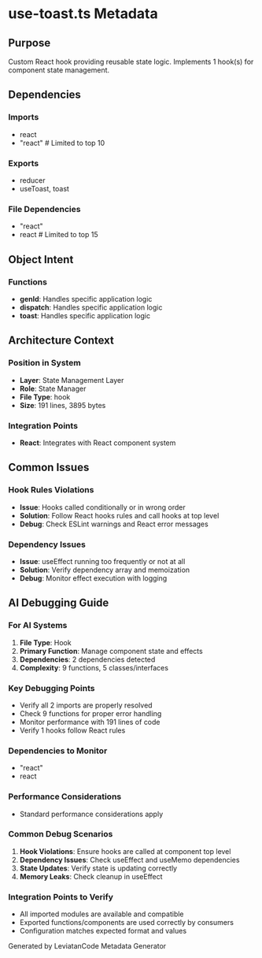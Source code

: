 # use-toast.ts Metadata

## Purpose
Custom React hook providing reusable state logic. Implements 1 hook(s) for component state management.

## Dependencies

### Imports
- react
- "react"  # Limited to top 10

### Exports
- reducer
- useToast, toast 

### File Dependencies
- "react"
- react  # Limited to top 15

## Object Intent

### Functions
- **genId**: Handles specific application logic
- **dispatch**: Handles specific application logic
- **toast**: Handles specific application logic


## Architecture Context

### Position in System
- **Layer**: State Management Layer
- **Role**: State Manager
- **File Type**: hook
- **Size**: 191 lines, 3895 bytes

### Integration Points
- **React**: Integrates with React component system

## Common Issues

### Hook Rules Violations
- **Issue**: Hooks called conditionally or in wrong order
- **Solution**: Follow React hooks rules and call hooks at top level
- **Debug**: Check ESLint warnings and React error messages

### Dependency Issues
- **Issue**: useEffect running too frequently or not at all
- **Solution**: Verify dependency array and memoization
- **Debug**: Monitor effect execution with logging

## AI Debugging Guide

### For AI Systems
1. **File Type**: Hook
2. **Primary Function**: Manage component state and effects
3. **Dependencies**: 2 dependencies detected
4. **Complexity**: 9 functions, 5 classes/interfaces

### Key Debugging Points
- Verify all 2 imports are properly resolved
- Check 9 functions for proper error handling
- Monitor performance with 191 lines of code
- Verify 1 hooks follow React rules

### Dependencies to Monitor
- "react"
- react

### Performance Considerations
- Standard performance considerations apply

### Common Debug Scenarios
1. **Hook Violations**: Ensure hooks are called at component top level
2. **Dependency Issues**: Check useEffect and useMemo dependencies
3. **State Updates**: Verify state is updating correctly
4. **Memory Leaks**: Check cleanup in useEffect

### Integration Points to Verify
- All imported modules are available and compatible
- Exported functions/components are used correctly by consumers
- Configuration matches expected format and values

Generated by LeviatanCode Metadata Generator
